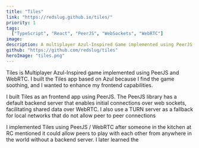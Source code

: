 ```yaml
---
title: "Tiles"
link: "https://redslug.github.io/tiles/"
priority: 1
tags:
  ["TypeScript", "React", "PeerJS", "WebSockets", "WebRTC"]
image:
description: A multiplayer Azul-Inspired Game implemented using PeerJS and WebRTC.
github: "https://github.com/redslug/tiles"
heroImage: "tiles.png"
---
```



Tiles is Multiplayer Azul-Inspired game implemented using PeerJS and WebRTC. 
I built the Tiles app based on Azul because I find the game soothing, and I wanted to enhance my frontend capabilities.

I built Tiles as an frontend app using PeerJS. The PeerJS library has a default backend server that enables initial connections over web sockets, facilitating shared data over WebRTC. 
I also use a TURN server as a fallback for local networks that do not allow peer to peer connections 

I implemented Tiles using PeerJS / WebRTC after someone in the kitchen at RC mentioned it could allow peers to play with each other from anywhere in the world without a backend server. I later learned the 

